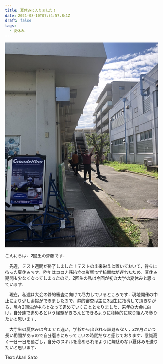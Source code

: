 ```yaml
---
title: 夏休みに入りました！
date: 2021-08-10T07:54:57.841Z
draft: false
tags:
  - 夏休み
---
```

![](s__43794436.jpg)

こんにちは．2回生の齋藤です．

　先週，テスト週間が終了しました！テストの出来栄えは置いておいて，待ちに待った夏休みです．昨年はコロナ感染症の影響で学校開始が遅れたため，夏休み期間も少なくなってしまったので，2回生の私は今回が初の大学の夏休みと思っています．

　現在，私達は大会の静的審査に向けて尽力しているところです．現地開催の中止により少し余裕ができましたので，静的審査は主に3回生に指導して頂きながら，我々2回生が中心となって進めていくこととなりました．来年の大会に向け，自分達で進めるという経験がきちんとできるように積極的に取り組んで参りたいと思います．

　大学生の夏休みは今までと違い，学校から出される課題もなく，2か月という長い期間があるので自分磨きにもってこいの時間だなと感じております．意識高く一日一日を過ごし，自分のスキルを高められるように無駄のない夏休みを送りたいと思います．

Text: Akari Saito